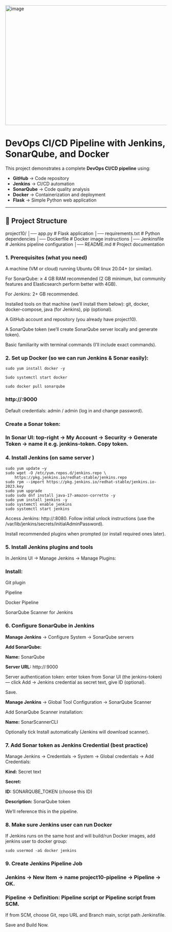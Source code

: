 <img width="940" height="374" alt="image" src="https://github.com/user-attachments/assets/bcb19acc-e742-4e1f-85d5-447a1803e993" />


# DevOps CI/CD Pipeline with Jenkins, SonarQube, and Docker

This project demonstrates a complete **DevOps CI/CD pipeline** using:

- **GitHub** → Code repository  
- **Jenkins** → CI/CD automation  
- **SonarQube** → Code quality analysis  
- **Docker** → Containerization and deployment  
- **Flask** → Simple Python web application  

---

## 📌 Project Structure

project10/
│── app.py # Flask application
│── requirements.txt # Python dependencies
│── Dockerfile # Docker image instructions
│── Jenkinsfile # Jenkins pipeline configuration
│── README.md # Project documentation



### 1. Prerequisites (what you need)

A machine (VM or cloud) running Ubuntu OR linux 20.04+ (or similar).

For SonarQube: ≥ 4 GB RAM recommended (2 GB minimum, but community features and Elasticsearch perform better with 4GB).

For Jenkins: 2+ GB recommended.

Installed tools on that machine (we’ll install them below): git, docker, docker-compose, java (for Jenkins), pip (optional).

A GitHub account and repository (you already have project10).

A SonarQube token (we’ll create SonarQube server locally and generate token).

Basic familiarity with terminal commands (I’ll include exact commands).

### 2. Set up Docker (so we can run Jenkins & Sonar easily):

```sudo yum install docker -y```

```Sudo systemctl start docker```

`sudo docker pull sonarqube`

### http://<your-server-ip>:9000

Default credentials: admin / admin (log in and change password).

### Create a Sonar token:

### In Sonar UI: top-right → My Account → Security → Generate Token → name it e.g. jenkins-token. Copy token.

### 4. Install Jenkins (on same server )
```
sudo yum update –y
sudo wget -O /etc/yum.repos.d/jenkins.repo \
    https://pkg.jenkins.io/redhat-stable/jenkins.repo
sudo rpm --import https://pkg.jenkins.io/redhat-stable/jenkins.io-2023.key
sudo yum upgrade
sudo sudo dnf install java-17-amazon-corretto -y
sudo yum install jenkins -y
sudo systemctl enable jenkins
sudo systemctl start jenkins  
```
Access Jenkins: http://<server-ip>:8080.
Follow initial unlock instructions (use the /var/lib/jenkins/secrets/initialAdminPassword).

Install recommended plugins when prompted (or install required ones later).

### 5. Install Jenkins plugins and tools

In Jenkins UI → Manage Jenkins → Manage Plugins:

### Install:

Git plugin

Pipeline

Docker Pipeline

SonarQube Scanner for Jenkins

### 6. Configure SonarQube in Jenkins

**Manage Jenkins** → Configure System → SonarQube servers

**Add SonarQube:**

**Name:** SonarQube

**Server URL:** http://<server-ip>:9000

Server authentication token: enter token from Sonar UI (the jenkins-token) — click Add → Jenkins credential as secret text, give ID (optional).

Save.

**Manage Jenkins** → Global Tool Configuration → SonarQube Scanner

Add SonarQube Scanner installation:

**Name:** SonarScannerCLI

Optionally tick Install automatically (Jenkins will download scanner).

### 7. Add Sonar token as Jenkins Credential (best practice)

Manage Jenkins → Credentials → System → Global credentials → Add Credentials:

**Kind:** Secret text

**Secret:** <your-sonar-token>

**ID:** SONARQUBE_TOKEN (choose this ID)

**Description:** SonarQube token

We’ll reference this in the pipeline.

### 8. Make sure Jenkins user can run Docker

If Jenkins runs on the same host and will build/run Docker images, add jenkins user to docker group:

`sudo usermod -aG docker jenkins`

### 9. Create Jenkins Pipeline Job

### Jenkins → New Item → name project10-pipeline → Pipeline → OK.

### Pipeline → Definition: Pipeline script or Pipeline script from SCM.

If from SCM, choose Git, repo URL and Branch main, script path Jenkinsfile.

Save and Build Now.
